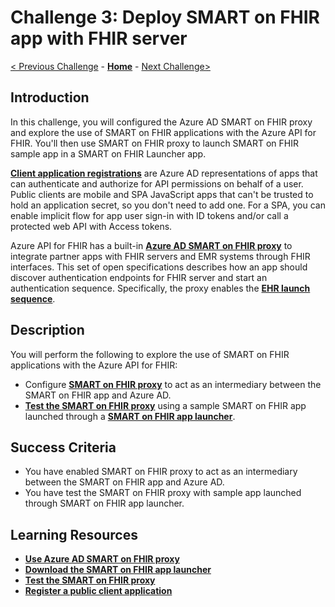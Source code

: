 # Challenge 3: Deploy SMART on FHIR app with FHIR server

[< Previous Challenge](./Challenge02.md) - **[Home](../readme.md)** - [Next Challenge>](./Challenge04.md)

## Introduction

In this challenge, you will configured the Azure AD SMART on FHIR proxy and explore the use of SMART on FHIR applications with the Azure API for FHIR.  You'll then use SMART on FHIR proxy to launch SMART on FHIR sample app in a SMART on FHIR Launcher app.

**[Client application registrations](https://docs.microsoft.com/en-us/azure/healthcare-apis/register-public-azure-ad-client-app)** are Azure AD representations of apps that can authenticate and authorize for API permissions on behalf of a user. Public clients are mobile and SPA JavaScript apps that can't be trusted to hold an application secret, so you don't need to add one.  For a SPA, you can enable implicit flow for app user sign-in with ID tokens and/or call a protected web API with Access tokens.

Azure API for FHIR has a built-in **[Azure AD SMART on FHIR proxy](https://docs.microsoft.com/en-us/azure/healthcare-apis/use-smart-on-fhir-proxy)** to integrate partner apps with FHIR servers and EMR systems through FHIR interfaces. This set of open specifications describes how an app should discover authentication endpoints for FHIR server and start an authentication sequence.  Specifically, the proxy enables the **[EHR launch sequence](https://hl7.org/fhir/smart-app-launch/#ehr-launch-sequence)**.  

## Description

You will perform the following to explore the use of SMART on FHIR applications with the Azure API for FHIR:
- Configure **[SMART on FHIR proxy](https://docs.microsoft.com/en-us/azure/healthcare-apis/use-smart-on-fhir-proxy)** to act as an intermediary between the SMART on FHIR app and Azure AD. 
- **[Test the SMART on FHIR proxy](https://docs.microsoft.com/en-us/azure/healthcare-apis/use-smart-on-fhir-proxy#test-the-smart-on-fhir-proxy)** using a sample SMART on FHIR app launched through a **[SMART on FHIR app launcher](https://docs.microsoft.com/en-us/azure/healthcare-apis/use-smart-on-fhir-proxy#download-the-smart-on-fhir-app-launcher)**.   


## Success Criteria
- You have enabled SMART on FHIR proxy to act as an intermediary between the SMART on FHIR app and Azure AD.
- You have test the SMART on FHIR proxy with sample app launched through SMART on FHIR app launcher.

## Learning Resources

- **[Use Azure AD SMART on FHIR proxy](https://docs.microsoft.com/en-us/azure/healthcare-apis/use-smart-on-fhir-proxy)**
- **[Download the SMART on FHIR app launcher](https://docs.microsoft.com/en-us/azure/healthcare-apis/use-smart-on-fhir-proxy#download-the-smart-on-fhir-app-launcher)**
- **[Test the SMART on FHIR proxy](https://docs.microsoft.com/en-us/azure/healthcare-apis/use-smart-on-fhir-proxy#test-the-smart-on-fhir-proxy)**
- **[Register a public client application](https://docs.microsoft.com/en-us/azure/healthcare-apis/tutorial-web-app-public-app-reg)**

